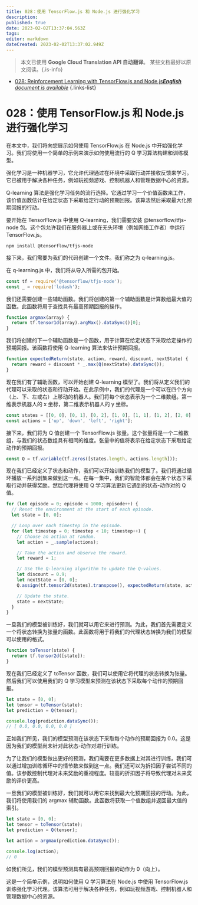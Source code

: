 ```yaml
---
title: 028：使用 TensorFlow.js 和 Node.js 进行强化学习
description: 
published: true
date: 2023-02-02T13:37:04.563Z
tags: 
editor: markdown
dateCreated: 2023-02-02T13:37:02.949Z
---
```


> 本文已使用 **Google Cloud Translation API 自动翻译**。
某些文档最好以原文阅读。{.is-info}



- [028: Reinforcement Learning with TensorFlow.js and Node.js***English** document is available*](/en/Knowledge-base/TensorFlow-js/Learning/028-reinforcement-learning-with-tensorflow-js-and-node-js)
{.links-list}


# 028：使用 TensorFlow.js 和 Node.js 进行强化学习

在本文中，我们将向您展示如何使用 TensorFlow.js 在 Node.js 中开始强化学习。我们将使用一个简单的示例来演示如何使用流行的 Q 学习算法构建和训练模型。

强化学习是一种机器学习，它允许代理通过在环境中采取行动并接收反馈来学习。它已被用于解决各种任务，例如玩视频游戏、控制机器人和管理数据中心的资源。

Q-learning 算法是强化学习任务的流行选择。它通过学习一个价值函数来工作，该价值函数估计在给定状态下采取给定行动的预期回报。该算法然后采取最大化预期回报的行动。

要开始在 TensorFlow.js 中使用 Q-learning，我们需要安装 @tensorflow/tfjs-node 包。这个包允许我们在服务器上或在无头环境（例如网络工作者）中运行 TensorFlow.js。

```
npm install @tensorflow/tfjs-node
```

接下来，我们需要为我们的代码创建一个文件。我们称之为 q-learning.js。

在 q-learning.js 中，我们将从导入所需的包开始。

```javascript
const tf = require('@tensorflow/tfjs-node');
const _ = require('lodash');
```

我们还需要创建一些辅助函数。我们将创建的第一个辅助函数是计算数组最大值的函数。此函数将用于查找具有最高预期回报的操作。

```javascript
function argmax(array) {
  return tf.tensor1d(array).argMax().dataSync()[0];
}
```

我们将创建的下一个辅助函数是一个函数，用于计算在给定状态下采取给定操作的预期回报。该函数将使用 Q-learning 算法来估计预期回报。

```javascript
function expectedReturn(state, action, reward, discount, nextState) {
  return reward + discount * _.max(Q(nextState).dataSync());
}
```

现在我们有了辅助函数，可以开始创建 Q-learning 模型了。我们将从定义我们的代理可以采取的状态和行动开始。在此示例中，我们的代理是一个可以在四个方向（上、下、左或右）上移动的机器人。我们将每个状态表示为一个二维数组。第一维表示机器人的 x 坐标，第二维表示机器人的 y 坐标。

```javascript
const states = [[0, 0], [0, 1], [0, 2], [1, 0], [1, 1], [1, 2], [2, 0], [2, 1], [2, 2]];
const actions = ['up', 'down', 'left', 'right'];
```

接下来，我们将为 Q 值创建一个 TensorFlow.js 张量。这个张量将是一个二维数组，与我们的状态数组具有相同的维度。张量中的值将表示在给定状态下采取给定动作的预期回报。

```javascript
const Q = tf.variable(tf.zeros([states.length, actions.length]));
```

现在我们已经定义了状态和动作，我们可以开始训练我们的模型了。我们将通过循环播放一系列剧集来做到这一点。在每一集中，我们的智能体都会在某个状态下采取行动并获得奖励。然后代理将使用 Q 学习算法更新它遇到的状态-动作对的 Q 值。

```javascript
for (let episode = 0; episode < 1000; episode++) {
  // Reset the environment at the start of each episode.
  let state = [0, 0];

  // Loop over each timestep in the episode.
  for (let timestep = 0; timestep < 10; timestep++) {
    // Choose an action at random.
    let action = _.sample(actions);

    // Take the action and observe the reward.
    let reward = 1;

    // Use the Q-learning algorithm to update the Q-values.
    let discount = 0.9;
    let nextState = [0, 0];
    Q.assign(tf.tensor2d(states).transpose(), expectedReturn(state, action, reward, discount, nextState));

    // Update the state.
    state = nextState;
  }
}
```

一旦我们的模型被训练好，我们就可以用它来进行预测。为此，我们首先需要定义一个将状态转换为张量的函数。此函数将用于将我们的代理状态转换为我们的模型可以使用的格式。

```javascript
function toTensor(state) {
  return tf.tensor2d([state]);
}
```

现在我们已经定义了 toTensor 函数，我们可以使用它将代理的状态转换为张量。然后我们可以使用我们的 Q 学习模型来预测在该状态下采取每个动作的预期回报。

```javascript
let state = [0, 0];
let tensor = toTensor(state);
let prediction = Q(tensor);

console.log(prediction.dataSync());
// [ 0.0, 0.0, 0.0, 0.0 ]
```

正如我们所见，我们的模型预测在该状态下采取每个动作的预期回报为 0.0。这是因为我们的模型尚未针对此状态-动作对进行训练。

为了让我们的模型做出更好的预测，我们需要在更多数据上对其进行训练。我们可以通过增加训练循环中的情节数来做到这一点。我们还可以为折扣因子尝试不同的值。该参数控制代理对未来奖励的重视程度。较高的折扣因子将导致代理对未来奖励的评价更高。

一旦我们的模型被训练好，我们就可以用它来找到最大化预期回报的行动。为此，我们将使用我们的 argmax 辅助函数。此函数将获取一个值数组并返回最大值的索引。

```javascript
let state = [0, 0];
let tensor = toTensor(state);
let prediction = Q(tensor);

let action = argmax(prediction.dataSync());

console.log(action);
// 0
```

如我们所见，我们的模型预测具有最高预期回报的动作为 0（向上）。

这是一个简单示例，说明如何使用 Q 学习算法在 Node.js 中使用 TensorFlow.js 训练强化学习代理。该算法可用于解决各种任务，例如玩视频游戏、控制机器人和管理数据中心的资源。